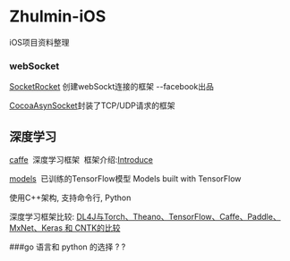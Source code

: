 # Zhulmin-iOS
iOS项目资料整理



### webSocket
[SocketRocket](https://github.com/facebook/SocketRocket) 创建webSockt连接的框架 --facebook出品
   
   
[CocoaAsynSocket]()封装了TCP/UDP请求的框架


## 深度学习
 
[caffe](https://github.com/BVLC/caffe)  深度学习框架  框架介绍:[Introduce](http://suanfazu.com/t/caffe/281)
   
[models](https://github.com/Zhulmin/models)  已训练的TensorFlow模型   Models built with TensorFlow
   
   
   
使用C++架构, 支持命令行, Python
   
     
深度学习框架比较:
[DL4J与Torch、Theano、TensorFlow、Caffe、Paddle、MxNet、Keras 和 CNTK的比较](https://deeplearning4j.org/cn/compare-dl4j-torch7-pylearn)




###go 语言和 python 的选择 ? ?
